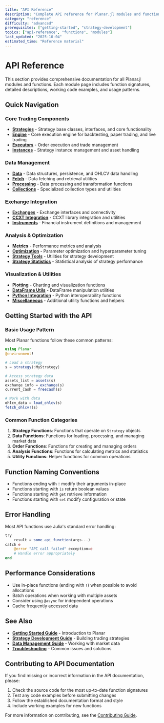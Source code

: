 ```yaml
---
title: "API Reference"
description: "Complete API reference for Planar.jl modules and functions"
category: "reference"
difficulty: "advanced"
prerequisites: ["getting-started", "strategy-development"]
topics: ["api-reference", "functions", "modules"]
last_updated: "2025-10-04"
estimated_time: "Reference material"
---
```


# API Reference

This section provides comprehensive documentation for all Planar.jl modules and functions. Each module page includes function signatures, detailed descriptions, working code examples, and usage patterns.

## Quick Navigation

### Core Trading Components
- **[Strategies](strategies.md)** - Strategy base classes, interfaces, and core functionality
- **[Engine](engine.md)** - Core execution engine for backtesting, paper trading, and live trading
- **[Executors](executors.md)** - Order execution and trade management
- **[Instances](instances.md)** - Strategy instance management and asset handling

### Data Management
- **[Data](data.md)** - Data structures, persistence, and OHLCV data handling
- **[Fetch](fetch.md)** - Data fetching and retrieval utilities
- **[Processing](processing.md)** - Data processing and transformation functions
- **[Collections](collections.md)** - Specialized collection types and utilities

### Exchange Integration
- **[Exchanges](exchanges.md)** - Exchange interfaces and connectivity
- **[CCXT Integration](ccxt.md)** - CCXT library integration and utilities
- **[Instruments](instruments.md)** - Financial instrument definitions and management

### Analysis & Optimization
- **[Metrics](metrics.md)** - Performance metrics and analysis
- **[Optimization](optimization.md)** - Parameter optimization and hyperparameter tuning
- **[Strategy Tools](strategytools.md)** - Utilities for strategy development
- **[Strategy Statistics](strategystats.md)** - Statistical analysis of strategy performance

### Visualization & Utilities
- **[Plotting](plotting.md)** - Charting and visualization functions
- **[DataFrame Utils](dfutils.md)** - DataFrame manipulation utilities
- **[Python Integration](python.md)** - Python interoperability functions
- **[Miscellaneous](misc.md)** - Additional utility functions and helpers

## Getting Started with the API

### Basic Usage Pattern

Most Planar functions follow these common patterns:

```julia
using Planar
@environment!

# Load a strategy
s = strategy(:MyStrategy)

# Access strategy data
assets_list = assets(s)
exchange_info = exchange(s)
current_cash = freecash(s)

# Work with data
ohlcv_data = load_ohlcv(s)
fetch_ohlcv!(s)
```

### Common Function Categories

1. **Strategy Functions**: Functions that operate on `Strategy` objects
2. **Data Functions**: Functions for loading, processing, and managing market data
3. **Order Functions**: Functions for creating and managing orders
4. **Analysis Functions**: Functions for calculating metrics and statistics
5. **Utility Functions**: Helper functions for common operations

## Function Naming Conventions

- Functions ending with `!` modify their arguments in-place
- Functions starting with `is` return boolean values
- Functions starting with `get` retrieve information
- Functions starting with `set` modify configuration or state

## Error Handling

Most API functions use Julia's standard error handling:

```julia
try
    result = some_api_function(args...)
catch e
    @error "API call failed" exception=e
    # Handle error appropriately
end
```

## Performance Considerations

- Use in-place functions (ending with `!`) when possible to avoid allocations
- Batch operations when working with multiple assets
- Consider using `@async` for independent operations
- Cache frequently accessed data

## See Also

- **[Getting Started Guide](../../getting-started/index.md)** - Introduction to Planar
- **[Strategy Development Guide](../../guides/strategy-development.md)** - Building trading strategies
- **[Data Management Guide](../../guides/data-management.md)** - Working with market data
- **[Troubleshooting](../../troubleshooting/index.md)** - Common issues and solutions

## Contributing to API Documentation

If you find missing or incorrect information in the API documentation, please:

1. Check the source code for the most up-to-date function signatures
2. Test any code examples before submitting changes
3. Follow the established documentation format and style
4. Include working examples for new functions

For more information on contributing, see the [Contributing Guide](../../resources/contributing.md).